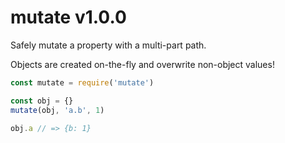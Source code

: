 
# mutate v1.0.0 

Safely mutate a property with a multi-part path.

Objects are created on-the-fly and overwrite non-object values!

```js
const mutate = require('mutate')

const obj = {}
mutate(obj, 'a.b', 1)

obj.a // => {b: 1}
```

